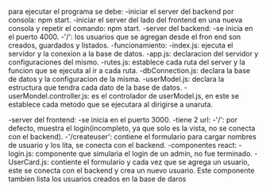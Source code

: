 para ejecutar el programa se debe:
-iniciar el server del backend por consola: npm start.
-iniciar el server del lado del frontend en una nueva consola y repetir el comando: npm start.
-server del backend:
  -se inicia en el puerto 4000.
  -'/': los usuarios que se agregan desde el fron end son creados, guardados y listados.
  -funcionamiento:
    -index.js: ejecuta el servidor y la conexion a la base de datos.
    -app.js: declaracion del servidor y configuraciones del mismo.
    -rutes.js: establece cada ruta del server y la funcion que se ejecuta al ir a cada ruta.
    -dbConnection.js: declara la base de datos y la configuracion de la misma.
    -userModel.js: declara la estructura que tendra cada dato de la base de datos.
    -userMondel.controller.js: es el controlador de userModel.js, en este se establece cada metodo que se ejecutara al dirigirse a        unaruta. 

-server del frontend:
  -se inicia en el puerto 3000.
  -tiene 2 url:
    -'/': por defecto, muestra el login(incompleto, ya que solo es la vista, no se conecta con el backend).
    -'/createuser': contiene el formulario para cargar nombres de usuario y los lita, se conecta con el backend.
    -componentes react:
      -login.js: componente que simularia el login de un admin, no fue terminado.
      -UserCard.js: contiente el formulario y cada vez que se agrega un usuario, este se conecta con el backend y crea un nuevo             usuario. Este componente tambien lista los usuarios creados en la base de daros

